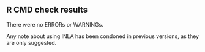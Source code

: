## R CMD check results
There were no ERRORs or WARNINGs. 

Any note about using INLA has been condoned in previous versions, as they are only suggested.